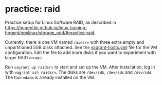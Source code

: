# practice: raid

Practice setup for Linux Software RAID, as described in <https://hogenttin.github.io/linux-training-hogent/opslinux/storage_raid/#practice-raid>.

Currently, there is one VM named `raidsrv` with three extra empty and unpartitioned 5GB disks attached. See the [vagrant-hosts.yml](vagrant-hosts.yml) file for the VM configuration. Edit the file to add more disks if you want to experiment with larger RAID arrays.

Run `vagrant up raidsrv` to start and set up the VM. After installation, log in with `vagrant ssh raidsrv`. The disks are `/dev/sdb`, `/dev/sdc` and `/dev/sdd`. The tool `mdadm` is already installed on the VM.
